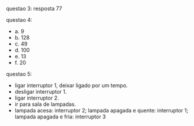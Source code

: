 questao 3: resposta 77

questao 4:

- a. 9
- b. 128
- c. 49
- d. 100
- e. 13
- f. 20

questao 5:

- ligar interruptor 1, deixar ligado por um tempo.
- desligar interruptor 1.
- ligar interruptor 2.
- ir para sala de lampadas.
- lampada acesa: interruptor 2; lampada apagada e quente: interruptor 1; lampada apagada e fria: interruptor 3
